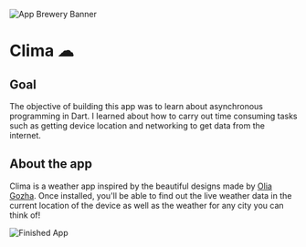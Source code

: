 ![App Brewery Banner](https://github.com/londonappbrewery/Images/blob/master/AppBreweryBanner.png)


# Clima ☁

## Goal

The objective of building this app was to learn about asynchronous programming in Dart. I learned about how to carry out time consuming tasks such as getting device location and networking to get data from the internet. 


## About the app

Clima is a weather app inspired by the beautiful designs made by [Olia Gozha](https://dribbble.com/shots/4663154-). Once installed, you'll be able to find out the live weather data in the current location of the device as well as the weather for any city you can think of!

![Finished App](https://github.com/londonappbrewery/Images/blob/master/clima-demo.gif)
